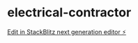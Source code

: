 # electrical-contractor

[Edit in StackBlitz next generation editor ⚡️](https://stackblitz.com/~/github.com/SideControlJS/electrical-contractor)